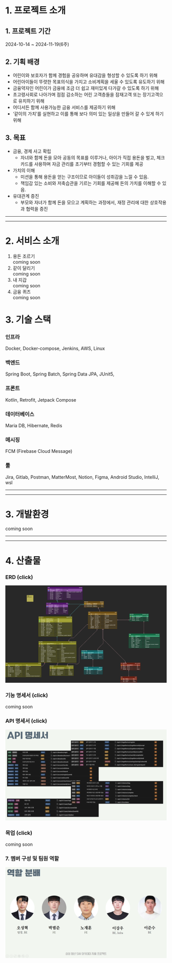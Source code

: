 # 1. 프로젝트 소개  
## 1. 프로젝트 기간
2024-10-14 ~ 2024-11-19(6주)
## 2. 기획 배경
- 어린이와 보호자가 함께 경험을 공유하며 유대감을 형성할 수 있도록 하기 위해
- 어린아이들이 뚜렷한 목표의식을 가지고 소비계획을 세울 수 있도록 유도하기 위해
- 금융약자인 어린이가 금융에 조금 더 쉽고 재미있게 다가갈 수 있도록 하기 위해
- 초고령사회로 나아가며 점점 감소하는 어린 고객층들을 잠재고객 또는 장기고객으로 유치하기 위해
- 어디서든 함께 사용가능한 금융 서비스를 제공하기 위해
- ‘같이의 가치’를 실현하고 이를 통해 보다 의미 있는 일상을 만들어 갈 수 있게 하기 위해
## 3. 목표
- 금융, 경제 사고 확립
    - 자녀와 함께 돈을 모아 공동의 목표를 이루거나, 아이가 직접 용돈을 벌고, 체크카드를 사용하며 자금 관리를 초기부터 경험할 수 있는 기회를 제공
- 가치의 이해
    - 미션을 통해 용돈을 얻는 구조이므로 아이들이 성취감을 느낄 수 있음.
    - 책임감 있는 소비와 저축습관을 기르는 기회를 제공해 돈의 가치를 이해할 수 있음.
- 유대관계 증진
    - 부모와 자녀가 함께 돈을 모으고 계획하는 과정에서, 재정 관리에 대한 상호작용과 협력을 증진
---
---
# 2. 서비스 소개
1. 용돈 조르기<br>
coming soon
2. 같이 달리기<br>
coming soon
3. 내 지갑<br>
coming soon
4. 금융 퀴즈<br>
coming soon
# 3. 기술 스택
### 인프라
Docker, Docker-compose, Jenkins, AWS, Linux
### 백엔드
Spring Boot, Spring Batch, Spring Data JPA, JUnit5, 
### 프론트
Kotlin, Retrofit, Jetpack Compose
### 데이터베이스
Maria DB, Hibernate, Redis
### 메시징
FCM (Firebase Cloud Message)
### 툴
Jira, Gitlab, Postman, MatterMost, Notion, Figma, Android Studio, IntelliJ, wsl

---
---

# 3. 개발환경
coming soon

---
---

# 4. 산출물
### ERD (click)
![Kid's Wallet_erd.png](/readme_img/Kid's%20Wallet_erd.png)
### 기능 명세서 (click)
coming soon
### API 명세서 (click)
![Kid's Wallet_api.png](/readme_img/Kid_s_Wallet_api.png)
### 목업 (click)
coming soon
### 7. 멤버 구성 및 팀원 역할
![member.png](/readme_img/member.png)